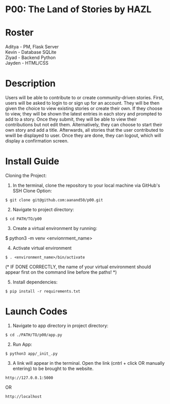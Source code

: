 # P00: The Land of Stories by HAZL
<h1>Roster</h1>
Aditya - PM, Flask Server <br>
Kevin - Database SQLite <br>
Ziyad - Backend Python <br>
Jayden - HTML/CSS <br>

<h1>Description</h1>
Users will be able to contribute to or create community-driven stories. First, users will be asked to login to or sign up for an account. They will be then given the choice to view existing stories or create their own. If they choose to view, they will be shown the latest entries in each story and prompted to add to a story. Once they submit, they will be able to view their contributions but not edit them. Alternatively, they can choose to start their own story and add a title. Afterwards, all stories that the user contributed to wwill be displayed to user. Once they are done, they can logout, which will display a confirmation screen.

<h1>Install Guide</h1>

Cloning the Project:

1. In the terminal, clone the repository to your local machine via GitHub's SSH Clone Option:

 ```$ git clone git@github.com:aanand50/p00.git```

2. Navigate to project directory:

```$ cd PATH/TO/p00```

3. Create a virtual environment by running: 

$ python3 -m venv <envionrment_name>

4. Activate virtual environment

```$ . <environment_name>/bin/activate```

(* IF DONE CORRECTLY, the name of your virtual environment should appear first on the command line before the paths! *)
 
5. Install dependencies:

```$ pip install -r requirements.txt```

<h1>Launch Codes</h1>

1. Navigate to app directory in project directory:

```$ cd ./PATH/TO/p00/app.py```
 
2. Run App:

```$ python3 app/_init_.py```
 
3. A link will appear in the terminal. Open the link (cntrl + click OR manually entering) to be brought to the website.

```http://127.0.0.1:5000```

OR 

```http://localhost```
